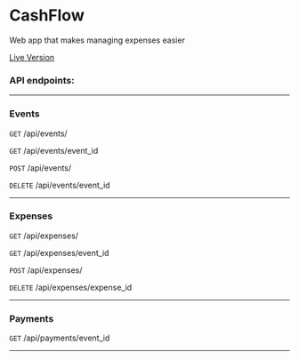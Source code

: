 # CashFlow
Web app that makes managing expenses easier

[Live Version](https://cashflowv1.herokuapp.com/about)

### API endpoints:
___
### Events

`GET` /api/events/

`GET` /api/events/event_id

`POST` /api/events/

`DELETE` /api/events/event_id
___
### Expenses
`GET` /api/expenses/

`GET` /api/expenses/event_id

`POST` /api/expenses/

`DELETE` /api/expenses/expense_id
___
### Payments
`GET`     /api/payments/event_id
___
